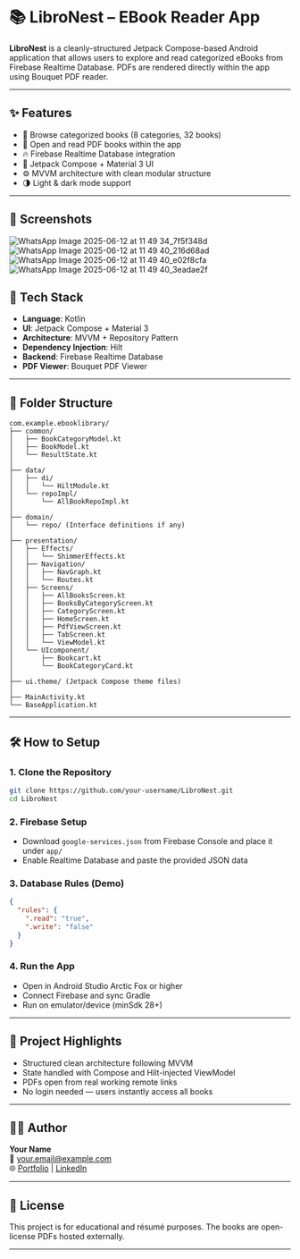 
# 📚 LibroNest – EBook Reader App

**LibroNest** is a cleanly-structured Jetpack Compose-based Android application that allows users to explore and read categorized eBooks from Firebase Realtime Database. PDFs are rendered directly within the app using Bouquet PDF reader.

---

## ✨ Features

- 🔖 Browse categorized books (8 categories, 32 books)
- 📄 Open and read PDF books within the app
- 🔥 Firebase Realtime Database integration
- 🎨 Jetpack Compose + Material 3 UI
- ⚙️ MVVM architecture with clean modular structure
- 🌗 Light & dark mode support

---
## 📸 Screenshots

  ![WhatsApp Image 2025-06-12 at 11 49 34_7f5f348d](https://github.com/user-attachments/assets/731f206e-a20a-4fc7-bba6-7e5e7536da92)
  ![WhatsApp Image 2025-06-12 at 11 49 40_216d68ad](https://github.com/user-attachments/assets/3e48b63c-6dfd-485d-8ddb-d756ff98eab3)
  ![WhatsApp Image 2025-06-12 at 11 49 40_e02f8cfa](https://github.com/user-attachments/assets/8768ae90-e7e7-4037-8b36-cbd5f3f97ce2)
  ![WhatsApp Image 2025-06-12 at 11 49 40_3eadae2f](https://github.com/user-attachments/assets/a2022e34-4095-4ee8-8b80-7fb16faee157)

## 🧱 Tech Stack

- **Language**: Kotlin
- **UI**: Jetpack Compose + Material 3
- **Architecture**: MVVM + Repository Pattern
- **Dependency Injection**: Hilt
- **Backend**: Firebase Realtime Database
- **PDF Viewer**: Bouquet PDF Viewer

---

## 📂 Folder Structure

```
com.example.ebooklibrary/
├── common/
│   ├── BookCategoryModel.kt
│   ├── BookModel.kt
│   └── ResultState.kt
│
├── data/
│   ├── di/
│   │   └── HiltModule.kt
│   └── repoImpl/
│       └── AllBookRepoImpl.kt
│
├── domain/
│   └── repo/ (Interface definitions if any)
│
├── presentation/
│   ├── Effects/
│   │   └── ShimmerEffects.kt
│   ├── Navigation/
│   │   ├── NavGraph.kt
│   │   └── Routes.kt
│   ├── Screens/
│   │   ├── AllBooksScreen.kt
│   │   ├── BooksByCategoryScreen.kt
│   │   ├── CategoryScreen.kt
│   │   ├── HomeScreen.kt
│   │   ├── PdfViewScreen.kt
│   │   ├── TabScreen.kt
│   │   └── ViewModel.kt
│   └── UIcomponent/
│       ├── Bookcart.kt
│       └── BookCategoryCard.kt
│
├── ui.theme/ (Jetpack Compose theme files)
│
├── MainActivity.kt
└── BaseApplication.kt
```

---

## 🛠️ How to Setup

### 1. Clone the Repository
```bash
git clone https://github.com/your-username/LibroNest.git
cd LibroNest
```

### 2. Firebase Setup
- Download `google-services.json` from Firebase Console and place it under `app/`
- Enable Realtime Database and paste the provided JSON data

### 3. Database Rules (Demo)
```json
{
  "rules": {
    ".read": "true",
    ".write": "false"
  }
}
```

### 4. Run the App
- Open in Android Studio Arctic Fox or higher
- Connect Firebase and sync Gradle
- Run on emulator/device (minSdk 28+)

---

## 📌 Project Highlights

- Structured clean architecture following MVVM
- State handled with Compose and Hilt-injected ViewModel
- PDFs open from real working remote links
- No login needed — users instantly access all books

---

## 🧑‍💻 Author

**Your Name**  
📧 your.email@example.com  
🌐 [Portfolio](https://yourportfolio.com) | [LinkedIn](https://linkedin.com/in/yourprofile)

---

## 📄 License

This project is for educational and résumé purposes. The books are open-license PDFs hosted externally.

---

